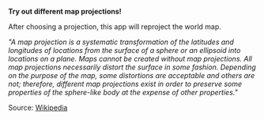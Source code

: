 
**Try out different map projections!**

After choosing a projection, this app will reproject the world map.

*"A map projection is a systematic transformation of the latitudes and longitudes of locations from the surface of a sphere or an ellipsoid into locations on a plane. Maps cannot be created without map projections. All map projections necessarily distort the surface in some fashion. Depending on the purpose of the map, some distortions are acceptable and others are not; therefore, different map projections exist in order to preserve some properties of the sphere-like body at the expense of other properties."*

Source: [Wikipedia](https://en.wikipedia.org/wiki/Map_projection)


